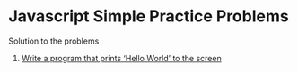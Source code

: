 # Javascript Simple Practice Problems

Solution to the problems
1. [Write a program that prints ‘Hello World’ to the screen](solutions\problem1.js)
